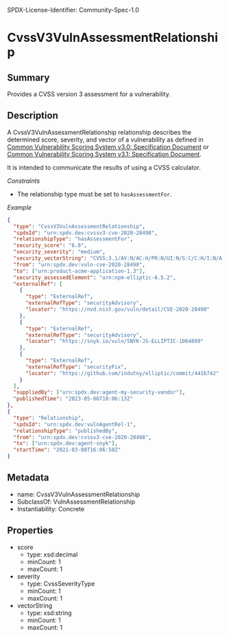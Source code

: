 SPDX-License-Identifier: Community-Spec-1.0

# CvssV3VulnAssessmentRelationship

## Summary

Provides a CVSS version 3 assessment for a vulnerability.

## Description

A CvssV3VulnAssessmentRelationship relationship describes the determined score,
severity, and vector of a vulnerability as defined in
[Common Vulnerability Scoring System v3.0: Specification Document](https://www.first.org/cvss/v3.0/specification-document)
or
[Common Vulnerability Scoring System v3.1: Specification Document](https://www.first.org/cvss/v3.1/specification-document).

It is intended to communicate the results of using a CVSS calculator.

*Constraints*

- The relationship type must be set to `hasAssessmentFor`.

*Example*

```json
{
  "type": "CvssV3VulnAssessmentRelationship",
  "spdxId": "urn:spdx.dev:cvssv3-cve-2020-28498",
  "relationshipType": "hasAssessmentFor",
  "security_score": "6.8",
  "security_severity": "medium",
  "security_vectorString": "CVSS:3.1/AV:N/AC:H/PR:N/UI:N/S:C/C:H/I:N/A:N",
  "from": "urn:spdx.dev:vuln-cve-2020-28498",
  "to": ["urn:product-acme-application-1.3"],
  "security_assessedElement": "urn:npm-elliptic-6.5.2",
  "externalRef": [
    {
      "type": "ExternalRef",
      "externalRefType": "securityAdvisory",
      "locator": "https://nvd.nist.gov/vuln/detail/CVE-2020-28498"
    },
    {
      "type": "ExternalRef",
      "externalRefType": "securityAdvisory",
      "locator": "https://snyk.io/vuln/SNYK-JS-ELLIPTIC-1064899"
    },
    {
      "type": "ExternalRef",
      "externalRefType": "securityFix",
      "locator": "https://github.com/indutny/elliptic/commit/441b742"
    }
  ],
  "suppliedBy": ["urn:spdx.dev:agent-my-security-vendor"],
  "publishedTime": "2023-05-06T10:06:13Z"
},
{
  "type": "Relationship",
  "spdxId": "urn:spdx.dev:vulnAgentRel-1",
  "relationshipType": "publishedBy",
  "from": "urn:spdx.dev:cvssv3-cve-2020-28498",
  "to": ["urn:spdx.dev:agent-snyk"],
  "startTime": "2021-03-08T16:06:50Z"
}
```

## Metadata

- name: CvssV3VulnAssessmentRelationship
- SubclassOf: VulnAssessmentRelationship
- Instantiability: Concrete

## Properties

- score
  - type: xsd:decimal
  - minCount: 1
  - maxCount: 1
- severity
  - type: CvssSeverityType
  - minCount: 1
  - maxCount: 1
- vectorString
  - type: xsd:string
  - minCount: 1
  - maxCount: 1
